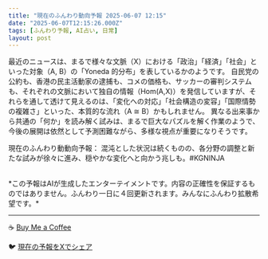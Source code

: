 ```yaml
---
title: "現在のふんわり動向予報 2025-06-07 12:15"
date: "2025-06-07T12:15:26.000Z"
tags: [ふんわり予報, AI占い, 日常]
layout: post
---
```


最近のニュースは、まるで様々な文脈（X）における「政治」「経済」「社会」といった対象（A, B）の「Yoneda 的分布」を表しているかのようです。  自民党の公約も、香港の民主活動家の逮捕も、コメの価格も、サッカーの審判システムも、それぞれの文脈において独自の情報（Hom(A,X)）を発信していますが、それらを通して透けて見えるのは、「変化への対応」「社会構造の変容」「国際情勢の複雑さ」といった、本質的な流れ（A ≅ B）かもしれません。  異なる出来事から共通の「何か」を読み解く試みは、まるで巨大なパズルを解く作業のようで、今後の展開は依然として予測困難ながら、多様な視点が重要になりそうです。


現在のふんわり動動向予報：
混沌とした状況は続くものの、各分野の調整と新たな試みが徐々に進み、穏やかな変化へと向かう兆しも。#KGNINJA

<br>
*この予報はAIが生成したエンターテイメントです。内容の正確性を保証するものではありません。ふんわり一日に４回更新されます。みんなにふんわり拡散希望です。*

---
☕️ [Buy Me a Coffee](https://www.buymeacoffee.com/kgninja)

🐦 [現在の予報をXでシェア](https://twitter.com/intent/tweet?text=%E7%8F%BE%E5%9C%A8%E3%81%AE%E3%81%B5%E3%82%93%E3%82%8F%E3%82%8A%E4%BA%88%E5%A0%B1%3A%20%E3%80%8C%E6%9C%80%E8%BF%91%E3%81%AE%E3%83%8B%E3%83%A5%E3%83%BC%E3%82%B9%E3%81%AF%E3%80%81%E3%81%BE%E3%82%8B%E3%81%A7%E6%A7%98%E3%80%85%E3%81%AA%E6%96%87%E8%84%88%EF%BC%88X%EF%BC%89%E3%81%AB%E3%81%8A%E3%81%91%E3%82%8B%E3%80%8C%E6%94%BF%E6%B2%BB%E3%80%8D%E3%80%8C%E7%B5%8C%E6%B8%88%E3%80%8D%E3%80%8C%E7%A4%BE%E4%BC%9A%E3%80%8D%E3%81%A8%E3%81%84%E3%81%A3%E3%81%9F%E5%AF%BE%E8%B1%A1%EF%BC%88A%2C%20B%EF%BC%89%E3%81%AE%E3%80%8CYoneda%20%E7%9A%84%E5%88%86%E5%B8%83%E3%80%8D%E3%82%92%E8%A1%A8%E3%81%97%E3%81%A6%E3%81%84%E3%82%8B%E3%81%8B%E3%81%AE%E3%82%88%E3%81%86%E3%81%A7%E3%81%99%E3%80%82%E3%80%8D%23KGNINJA%20%E7%B6%9A%E3%81%8D%E3%81%AF%E3%83%96%E3%83%AD%E3%82%B0%E3%81%A7%EF%BC%81%F0%9F%91%87&url=https%3A%2F%2Fkg-ninja.github.io%2FFunwariyoso%2F)
